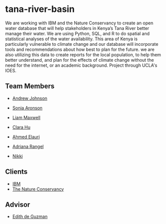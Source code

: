 # tana-river-basin

We are working with IBM and the Nature Conservancy to create an open water database that will help stakeholders in Kenya’s Tana River better manage their water. We are using Python, SQL, and R to do spatial and statistical analyses of the water availability. This area of Kenya is particularly vulnerable to climate change and our database will incorporate tools and recommendations about how best to plan for the future.  we are also utilizing this data to create reports for the local population, to help them better understand, and plan for the effects of climate change without the need for the internet, or an academic background. Project through UCLA's IOES.

## Team Members

- [Andrew Johnson](https://github.com/Ajjme)

- [Sonia Aronson](https://sonia-aronson.github.io)
- [Liam Maxwell](https://liammaxwell19.github.io)
- [Clara Hu]()
- [Ahmed Elauri]()
- [Adriana Rangel]()
- [Nikki]()

## Clients
- [IBM](https://www.ibm.com/)
- [The Nature Conservancy](https://www.nature.org/)

## Advisor
- [Edith de Guzman](https://www.ioes.ucla.edu/person/edith-de-guzman/)


